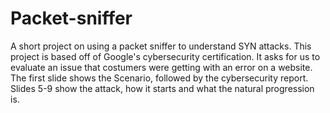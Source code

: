 # Packet-sniffer
A short project on using a packet sniffer to understand SYN attacks.
This project is based off of Google's cybersecurity certification. It asks for us to evaluate an issue that costumers were getting with an error on a website.
The first slide shows the Scenario, followed by the cybersecurity report. Slides 5-9 show the attack, how it starts and what the natural progression is. 
